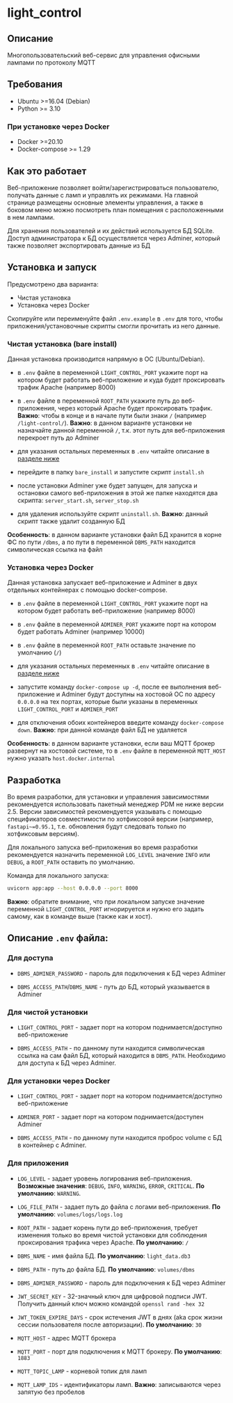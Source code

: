 # light_control

## Описание

Многопользовательский веб-сервис для управления офисными лампами по протоколу MQTT

## Требования

* Ubuntu >=16.04 (Debian)
* Python >= 3.10

### При установке через Docker

* Docker >=20.10
* Docker-compose >= 1.29

## Как это работает

Веб-приложение позволяет войти/зарегистрироваться пользователю, получать данные с ламп и управлять их режимами. На главной странице размещены основные элементы управления, а также в боковом меню можно посмотреть план помещения с расположенными в нем лампами.

Для хранения пользователей и их действий используется БД SQLite. Доступ администратора к БД осуществляется через Adminer, который также позволяет экспортировать данные из БД

## Установка и запуск

Предусмотрено два варианта:

* Чистая установка
* Установка через Docker

Скопируйте или переименуйте файл `.env.example` в `.env` для того, чтобы приложения/установочные скрипты смогли прочитать из него данные.

### Чистая установка (bare install)

Данная установка производится напрямую в ОС (Ubuntu/Debian). 

* в `.env` файле в переменной `LIGHT_CONTROL_PORT` укажите порт на котором будет работать веб-приложение и куда будет проксировать трафик Apache (например 8000)

* в `.env` файле в переменной `ROOT_PATH` укажите путь до веб-приложения, через который Apache будет проксировать трафик. **Важно**: чтобы в конце и в начале пути были знаки `/` (например `/light-control/`). **Важно**: в данном варианте установки не назначайте данной переменной `/`, т.к. этот путь для веб-приложения перекроет путь до Adminer

* для указания остальных переменных в `.env` читайте описание в [разделе ниже](#описание-env-файла)

* перейдите в папку `bare_install` и запустите скрипт `install.sh`

* после установки Adminer уже будет запущен, для запуска и остановки самого веб-приложения в этой же папке находятся два скрипта: `server_start.sh`, `server_stop.sh`

* для удаления используйте скрипт `uninstall.sh`. **Важно**: данный скрипт также удалит созданную БД

**Особенность**: в данном варианте установки файл БД хранится в корне ФС по пути `/dbms`, а по пути в переменной `DBMS_PATH` находится символическая ссылка на файл

### Установка через Docker

Данная установка запускает веб-приложение и Adminer в двух отдельных контейнерах с помощью docker-compose.

* в `.env` файле в переменной `LIGHT_CONTROL_PORT` укажите порт на котором будет работать веб-приложение (например 8000)

* в `.env` файле в переменной `ADMINER_PORT` укажите порт на котором будет работать Adminer (например 10000)

* в `.env` файле в переменной `ROOT_PATH` оставьте значение по умолчанию (`/`)

* для указания остальных переменных в `.env` читайте описание в [разделе ниже](#описание-env-файла)

* запустите команду `docker-compose up -d`, после ее выполнения веб-приложение и Adminer будут доступны на хостовой ОС по адресу `0.0.0.0` на тех портах, которые были указаны в переменных `LIGHT_CONTROL_PORT` и `ADMINER_PORT`

* для отключения обоих контейнеров введите команду `docker-compose down`. **Важно**: при данной команде файл БД не удаляется

**Особенность**: в данном варианте установки, если ваш MQTT брокер развернут на хостовой системе, то в `.env` файле в переменной `MQTT_HOST` нужно указать `host.docker.internal`

## Разработка

Во время разработки, для установки и управления зависимостями рекомендуется использовать пакетный менеджер PDM не ниже версии 2.5. Версии зависимостей рекомендуется указывать с помощью спецификаторов совместимости по хотфиксовой версии (например, `fastapi~=0.95.1`, т.е. обновления будут следовать только по хотфиксовым версиям).

Для локального запуска веб-приложения во время разработки рекомендуется назначить переменной `LOG_LEVEL` значение `INFO` или `DEBUG`, а `ROOT_PATH` оставить по умолчанию.

Команда для локального запуска:
```bash
uvicorn app:app --host 0.0.0.0 --port 8000
```

**Важно**: обратите внимание, что при локальном запуске значение переменной `LIGHT_CONTROL_PORT` игнорируется и нужно его задать самому, как в команде выше (также как и хост).

## Описание `.env` файла:

### Для доступа

 - `DBMS_ADMINER_PASSWORD` - пароль для подключения к БД через Adminer

 - `DBMS_ACCESS_PATH`/`DBMS_NAME` - путь до БД, который указывается в Adminer

### Для чистой установки

 - `LIGHT_CONTROL_PORT` - задает порт на котором поднимается/доступно веб-приложение

 - `DBMS_ACCESS_PATH` - по данному пути находится символическая ссылка на сам файл БД, который находится в `DBMS_PATH`. Необходимо для доступа к БД через Adminer.

### Для установки через Docker

 - `LIGHT_CONTROL_PORT` - задает порт на котором поднимается/доступно веб-приложение

 - `ADMINER_PORT` - задает порт на котором поднимается/доступен Adminer

 - `DBMS_ACCESS_PATH` - по данному пути находится проброс volume с БД в контейнер с Adminer.

### Для приложения

 - `LOG_LEVEL` - задает уровень логирования веб-приложения. **Возможные значения**: `DEBUG`, `INFO`, `WARNING`, `ERROR`, `CRITICAL`. **По умолчанию**: `WARNING`.

 - `LOG_FILE_PATH` -  задает путь до файла с логами веб-приложения. **По умолчанию**: `volumes/logs/logs.log`

 - `ROOT_PATH` - задает корень пути до веб-приложения, требует изменения только во время чистой установки для соблюдения проксирования трафика через Apache. **По умолчанию**: `/`

 - `DBMS_NAME` - имя файла БД. **По умолчанию**: `light_data.db3`

 - `DBMS_PATH` - путь до файла БД. **По умолчанию**: `volumes/dbms`

 - `DBMS_ADMINER_PASSWORD` - пароль для подключения к БД через Adminer

 - `JWT_SECRET_KEY` - 32-значный ключ для цифровой подписи JWT. Получить данный ключ можно командой `openssl rand -hex 32`
 - `JWT_TOKEN_EXPIRE_DAYS` - срок истечения JWT в днях (aka срок жизни сессии пользователя после авторизации). **По умолчанию**: `30`

 - `MQTT_HOST` - адрес MQTT брокера
 - `MQTT_PORT` - порт для подключения к MQTT брокеру. **По умолчанию**: `1883`
 - `MQTT_TOPIC_LAMP` - корневой топик для ламп
 - `MQTT_LAMP_IDS` - идентификаторы ламп. **Важно**: записываются через запятую без пробелов